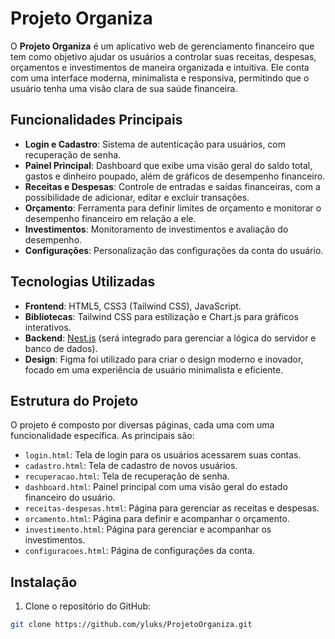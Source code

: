 # Projeto Organiza

O **Projeto Organiza** é um aplicativo web de gerenciamento financeiro que tem como objetivo ajudar os usuários a controlar suas receitas, despesas, orçamentos e investimentos de maneira organizada e intuitiva. Ele conta com uma interface moderna, minimalista e responsiva, permitindo que o usuário tenha uma visão clara de sua saúde financeira.

## Funcionalidades Principais

- **Login e Cadastro**: Sistema de autenticação para usuários, com recuperação de senha.
- **Painel Principal**: Dashboard que exibe uma visão geral do saldo total, gastos e dinheiro poupado, além de gráficos de desempenho financeiro.
- **Receitas e Despesas**: Controle de entradas e saídas financeiras, com a possibilidade de adicionar, editar e excluir transações.
- **Orçamento**: Ferramenta para definir limites de orçamento e monitorar o desempenho financeiro em relação a ele.
- **Investimentos**: Monitoramento de investimentos e avaliação do desempenho.
- **Configurações**: Personalização das configurações da conta do usuário.

## Tecnologias Utilizadas

- **Frontend**: HTML5, CSS3 (Tailwind CSS), JavaScript.
- **Bibliotecas**: Tailwind CSS para estilização e Chart.js para gráficos interativos.
- **Backend**: [Nest.js](https://nestjs.com/) (será integrado para gerenciar a lógica do servidor e banco de dados).
- **Design**: Figma foi utilizado para criar o design moderno e inovador, focado em uma experiência de usuário minimalista e eficiente.

## Estrutura do Projeto

O projeto é composto por diversas páginas, cada uma com uma funcionalidade específica. As principais são:

- `login.html`: Tela de login para os usuários acessarem suas contas.
- `cadastro.html`: Tela de cadastro de novos usuários.
- `recuperacao.html`: Tela de recuperação de senha.
- `dashboard.html`: Painel principal com uma visão geral do estado financeiro do usuário.
- `receitas-despesas.html`: Página para gerenciar as receitas e despesas.
- `orcamento.html`: Página para definir e acompanhar o orçamento.
- `investimento.html`: Página para gerenciar e acompanhar os investimentos.
- `configuracoes.html`: Página de configurações da conta.

## Instalação

1. Clone o repositório do GitHub:

```bash
git clone https://github.com/yluks/ProjetoOrganiza.git
